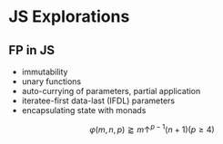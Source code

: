 # JS Explorations

## FP in JS
- immutability
- unary functions
- auto-currying of parameters, partial application
- iteratee-first data-last (IFDL) parameters
- encapsulating state with monads


$$φ(m,n,p) \gtrapprox m \uparrow ^{p-1}(n+1) (p \geq 4)$$
